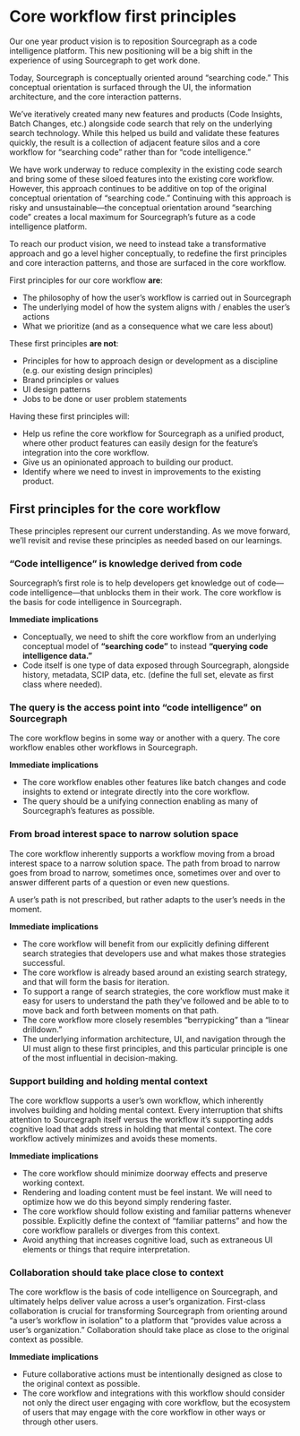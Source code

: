 # Core workflow first principles

Our one year product vision is to reposition Sourcegraph as a code intelligence platform. This new positioning will be a big shift in the experience of using Sourcegraph to get work done.

Today, Sourcegraph is conceptually oriented around “searching code.” This conceptual orientation is surfaced through the UI, the information architecture, and the core interaction patterns.

We’ve iteratively created many new features and products (Code Insights, Batch Changes, etc.) alongside code search that rely on the underlying search technology. While this helped us build and validate these features quickly, the result is a collection of adjacent feature silos and a core workflow for “searching code” rather than for “code intelligence.”

We have work underway to reduce complexity in the existing code search and bring some of these siloed features into the existing core workflow. However, this approach continues to be additive on top of the original conceptual orientation of “searching code.” Continuing with this approach is risky and unsustainable—the conceptual orientation around “searching code” creates a local maximum for Sourcegraph’s future as a code intelligence platform.

To reach our product vision, we need to instead take a transformative approach and go a level higher conceptually, to redefine the first principles and core interaction patterns, and those are surfaced in the core workflow.

First principles for our core workflow **are**:

- The philosophy of how the user’s workflow is carried out in Sourcegraph
- The underlying model of how the system aligns with / enables the user’s actions
- What we prioritize (and as a consequence what we care less about)

These first principles **are not**:

- Principles for how to approach design or development as a discipline (e.g. our existing design principles)
- Brand principles or values
- UI design patterns
- Jobs to be done or user problem statements

Having these first principles will:

- Help us refine the core workflow for Sourcegraph as a unified product, where other product features can easily design for the feature’s integration into the core workflow.
- Give us an opinionated approach to building our product.
- Identify where we need to invest in improvements to the existing product.

## First principles for the core workflow

These principles represent our current understanding. As we move forward, we’ll revisit and revise these principles as needed based on our learnings.

### “Code intelligence” is knowledge derived from code

Sourcegraph’s first role is to help developers get knowledge out of code—code intelligence—that unblocks them in their work. The core workflow is the basis for code intelligence in Sourcegraph.

**Immediate implications**

- Conceptually, we need to shift the core workflow from an underlying conceptual model of **“searching code”** to instead **“querying code intelligence data.”**
- Code itself is one type of data exposed through Sourcegraph, alongside history, metadata, SCIP data, etc. (define the full set, elevate as first class where needed).

### The query is the access point into “code intelligence” on Sourcegraph

The core workflow begins in some way or another with a query. The core workflow enables other workflows in Sourcegraph.

**Immediate implications**

- The core workflow enables other features like batch changes and code insights to extend or integrate directly into the core workflow.
- The query should be a unifying connection enabling as many of Sourcegraph’s features as possible.

### From broad interest space to narrow solution space

The core workflow inherently supports a workflow moving from a broad interest space to a narrow solution space. The path from broad to narrow goes from broad to narrow, sometimes once, sometimes over and over to answer different parts of a question or even new questions.

A user’s path is not prescribed, but rather adapts to the user’s needs in the moment.

**Immediate implications**

- The core workflow will benefit from our explicitly defining different search strategies that developers use and what makes those strategies successful.
- The core workflow is already based around an existing search strategy, and that will form the basis for iteration.
- To support a range of search strategies, the core workflow must make it easy for users to understand the path they’ve followed and be able to to move back and forth between moments on that path.
- The core workflow more closely resembles “berrypicking” than a “linear drilldown.”
- The underlying information architecture, UI, and navigation through the UI must align to these first principles, and this particular principle is one of the most influential in decision-making.

### Support building and holding mental context

The core workflow supports a user’s own workflow, which inherently involves building and holding mental context. Every interruption that shifts attention to Sourcegraph itself versus the workflow it’s supporting adds cognitive load that adds stress in holding that mental context. The core workflow actively minimizes and avoids these moments.

**Immediate implications**

- The core workflow should minimize doorway effects and preserve working context.
- Rendering and loading content must be feel instant. We will need to optimize how we do this beyond simply rendering faster.
- The core workflow should follow existing and familiar patterns whenever possible. Explicitly define the context of “familiar patterns” and how the core workflow parallels or diverges from this context.
- Avoid anything that increases cognitive load, such as extraneous UI elements or things that require interpretation.

### Collaboration should take place close to context

The core workflow is the basis of code intelligence on Sourcegraph, and ultimately helps deliver value across a user’s organization. First-class collaboration is crucial for transforming Sourcegraph from orienting around “a user’s workflow in isolation” to a platform that “provides value across a user’s organization.” Collaboration should take place as close to the original context as possible.

**Immediate implications**

- Future collaborative actions must be intentionally designed as close to the original context as possible.
- The core workflow and integrations with this workflow should consider not only the direct user engaging with core workflow, but the ecosystem of users that may engage with the core workflow in other ways or through other users.
